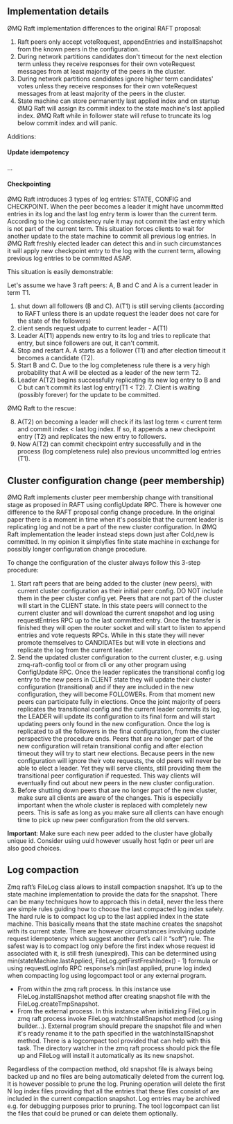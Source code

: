 Implementation details
----------------------

ØMQ Raft implementation differences to the original RAFT proposal:

1. Raft peers only accept voteRequest, appendEntries and installSnapshot from the known peers in the configuration.
2. During network partitions candidates don't timeout for the next election term unless they receive responses for their own voteRequest messages from at least majority of the peers in the cluster.
3. During network partitions candidates ignore higher term candidates' votes unless they receive responses for their own voteRequest messages from at least majority of the peers in the cluster.
4. State machine can store permanently last applied index and on startup ØMQ Raft will assign its commit index to the state machine's last applied index. ØMQ Raft while in follower state will refuse to truncate its log below commit index and will panic.

Additions:

#### Update idempotency

...


#### Checkpointing

ØMQ Raft introduces 3 types of log entries: STATE, CONFIG and CHECKPOINT.
When the peer becomes a leader it might have uncommitted entries in its log and the last log entry term is lower than the current term. According to the log consistency rule it may not commit the last entry which is not part of the current term. This situation forces clients to wait for another update to the state machine to commit all previous log entries. In ØMQ Raft freshly elected leader can detect this and in such circumstances it will apply new checkpoint entry to the log with the current term, allowing previous log entries to be committed ASAP.

This situation is easily demonstrable:

Let's assume we have 3 raft peers: A, B and C and A is a current leader in term T1.

1. shut down all followers (B and C). A(T1) is still serving clients (according to RAFT unless there is an update request the leader does not care for the state of the followers)
2. client sends request udpate to current leader - A(T1)
3. Leader A(T1) appends new entry to its log and tries to replicate that entry, but since followers are out, it can't commit.
4. Stop and restart A. A starts as a follower (T1) and after election timeout it becomes a candidate (T2).
5. Start B and C. Due to the log completeness rule there is a very high probability that A will be elected as a leader of the new term T2.
6. Leader A(T2) begins successfully replicating its new log entry to B and C but can't commit its last log entry(T1 < T2). 7. Client is waiting (possibly forever) for the update to be committed.

ØMQ Raft to the rescue:

8. A(T2) on becoming a leader will check if its last log term < current term and commit index < last log index. If so, it appends a new checkpoint entry (T2) and replicates the new entry to followers.
9. Now A(T2) can commit checkpoint entry successfully and in the process (log completeness rule) also previous uncommitted log entries (T1).


Cluster configuration change (peer membership)
----------------------------------------------

ØMQ Raft implements cluster peer membership change with transitional stage as proposed in RAFT using configUpdate RPC.
There is however one difference to the RAFT proposal config change procedure. In the original paper there is a moment
in time when it's possible that the current leader is replicating log and not be a part of the new cluster configuration.
In ØMQ Raft implementation the leader instead steps down just after Cold,new is committed.
In my opinion it simplyfies finite state machine in exchange for possibly longer configuration change procedure.

To change the configuration of the cluster always follow this 3-step procedure:

1. Start raft peers that are being added to the cluster (new peers), with current cluster configuration as their initial peer config. DO NOT include them in the peer cluster config yet. Peers that are not part of the cluster will start in the CLIENT state. In this state peers will connect to the current cluster and will download the current snapshot and log using requestEntries RPC up to the last committed entry. Once the transfer is finished they will open the router socket and will start to listen to append entries and vote requests RPCs. While in this state they will never promote themselves to CANDIDATEs but will vote in elections and replicate the log from the current leader.
2. Send the updated cluster configuration to the current cluster, e.g. using zmq-raft-config tool or from cli or any other program using ConfigUpdate RPC. Once the leader replicates the transitional config log entry to the new peers in CLIENT state they will update their cluster configuration (transitional) and if they are included in the new configuration, they will become FOLLOWERs. From that moment new peers can participate fully in elections. Once the joint majority of peers replicates the transitional config and the current leader commits its log, the LEADER will update its configuration to its final form and will start updating peers only found in the new configuration. Once the log is replicated to all the followers in the final configuration, from the cluster perspective the procedure ends. Peers that are no longer part of the new configuration will retain transitional config and after election timeout they will try to start new elections. Because peers in the new configuration will ignore their vote requests, the old peers will never be able to elect a leader. Yet they will serve clients, still providing them the transitional peer configuration if requested. This way clients will eventually find out about new peers in the new cluster configuration.
3. Before shutting down peers that are no longer part of the new  cluster, make sure all clients are aware of the changes. This is especially important when the whole cluster is replaced with completely new peers. This is safe as long as you make sure all clients can have enough time to pick up new peer configuration from the old servers.

__Important__: Make sure each new peer added to the cluster have globally unique id. Consider using uuid however usually host fqdn or peer url are also good choices.

Log compaction
--------------

Zmq raft’s FileLog class allows to install compaction snapshot. It’s up to the state machine implementation to provide the data for the snapshot.
There can be many techniques how to approach this in detail, never the less there are simple rules guiding how to choose the last compacted log index safely. The hard rule is to compact log up to the last applied index in the state machine. This basically means that the state machine creates the snapshot with its current state. There are however circumstances involving update request idempotency which suggest another (let’s call it “soft”) rule. The safest way is to compact log only before the first index whose request id associated with it, is still fresh (unexpired). This can be determined using min(stateMachine.lastApplied, FileLog.getFirstFreshIndex() - 1) formula or using requestLogInfo RPC response’s min(last applied, prune log index) when compacting log using logcompact tool or any external program.

- From within the zmq raft process. In this instance use FileLog.installSnapshot method after creating snapshot file with the FileLog.createTmpSnapshot.
- From the external process. In this instance when initializing FileLog in zmq raft process invoke FileLog.watchInstallSnapshot method (or using builder...). External program should prepare the snapshot file and when it's ready rename it to the path specified in the watchInstallSnapshot method. There is a logcompact tool provided that can help with this task. The directory watcher in the zmq raft process should pick the file up and FileLog will install it automatically as its new snapshot.

Regardless of the compaction method, old snapshot file is always being backed up and no files are being automatically deleted from the current log. It is however possible to prune the log. Pruning operation will delete the first N log index files providing that all the entries that these files consist of are included in the current compaction snapshot. Log entries may be archived e.g. for debugging purposes prior to pruning. The tool logcompact can list the files that could be pruned or can delete them optionally.
